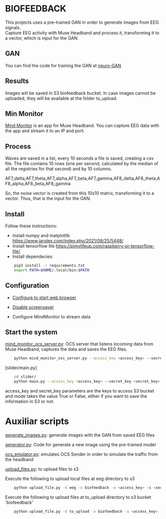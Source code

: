 # BIOFEEDBACK
This projects uses a pre-trained GAN in order to generate images from EEG signals.       
Capture EEG activity with Muse Headband and process it, transforming it to a vector, which is input for the GAN. 

## GAN
You can find the code for training the GAN at [neuro-GAN](https://github.com/art-neuroscience-technology/neuro-GAN) 

## Results 
Images will be saved in S3 biofeedback bucket. In case images cannot be uploaded, they will be available at the folder to_upload. 

## Min Monitor
[Mind Monitor](https://mind-monitor.com/) is an app for Muse Headband. You can capture EEG data with the app and stream it to an IP and port.  

## Process

Waves are saved in a list, every 10 seconds a file is saved, creating a csv file. The file contains 10 rows (one per second, calculated by the median of all the registries for that second) and by 10 columns.


AF7_delta,AF7_theta,AF7_alpha,AF7_beta,AF7_gamma,AF8_delta,AF8_theta,AF8_alpha,AF8_beta,AF8_gamma

So, the noise vector is created from this 10x10 matrix, transforming it to a vector. Thus, that is the input for the GAN.  

## Install
Follow these instructions:
- Install  numpy and matplotlib https://www.jarutex.com/index.php/2021/08/25/5448/ 
- Install tensorflow lite https://pimylifeup.com/raspberry-pi-tensorflow-lite/
- Install dependecies:

```bash 
	pip3 install -r requirements.txt
	export PATH=$HOME/.local/bin:$PATH
```


## Configuration 
- [Configure to start web browser]( 
https://smarthomepursuits.com/open-website-on-startup-with-raspberry-pi-os/)

- [Disable screensaver](https://www.radishlogic.com/raspberry-pi/how-to-disable-screen-sleep-in-raspberry-pi/) 

- Configure MindMonitor to stream data 

## Start the system 

[mind_monitor_ocs_server.py](mind_monitor_ocs_server.py): OCS server that listens incoming data from Muse Headband, captures the data and saves the EEG files. 

```bash
	python mind_monitor_osc_server.py --access_key <access_key> --secret_key <secret_key> --mmode <mode> --ip 0.0.0.0 --port 5000
```
[slider/main.py]
```bash
    cd slider/
	python main.py --access_key <access_key> --secret_key <secret_key> --mmode <mode> 
```

access_key and secret_key parameters are the keys to access S3 bucket and mode takes the value True or False, either if you want to save the information in S3 or not. 

# Auxiliar scripts 

[generate_images.py](generate_images.py): generate images with the GAN from saved EEG files 

[generator.py](generator.py): Code for generate a new image using the pre-trained model 

[ocs_emulator.py](ocs_emulator.py): emulates OCS Sender in order to simulate the traffic from the headband 

[upload_files.py](upload_files.py): to upload files to s3 

Execute the following to upload local files at eeg directory to s3 

```bash
	python upload_file.py -d eeg -o biofeedback -a <access_key> -s <secret_key> -f eeg 
```

Execute the following to upload files at to_upload directory to s3 bucket 'biofeedback'

```bash
	python upload_file.py -d to_upload -o biofeedback -a <access_key> -s <secret_key> 
```

